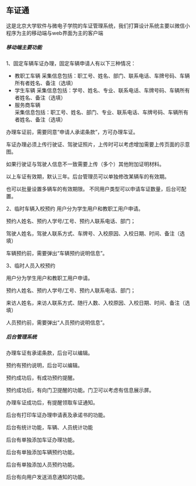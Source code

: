 ## 车证通
这是北京大学软件与微电子学院的车证管理系统，我们打算设计系统主要以微信小程序为主的移动端与web界面为主的客户端
 ##### 移动端主要功能
1、固定车辆车证办理，固定车辆申请人有以下三种情况：

-    教职工车辆
采集信息包括：职工号、姓名、部门、联系电话、车牌号码、车辆所有者姓名、备注（选填）
-	学生车辆
采集信息包括：学号、姓名、专业、联系电话、车牌号码、车辆所有者姓名、备注（选填）
-	服务商车辆	
采集信息包括：职工号、姓名、部门、专业、联系电话、车牌号码、车辆所有者姓名、备注（选填）

办理车证前，需要同意“申请人承诺条款”，方可办理车证。

车证办理必须上传行驶证、驾驶证照片，上传时可以考虑增加需要上传页面的示意图。

如果行驶证与驾驶人信息不一致需要上传（多个）其他附加证明材料。

以上车证有效期，默认三年。后台管理员可以单独修改某辆车的有效期。

也可以批量设置多辆车的有效期限。
	不同用户类型可以申请车证数量，后台可配置。
    
2、临时车辆入校预约
	用户分为学生用户和教职工用户申请。
    
预约人姓名、预约人学号/工号、预约人联系电话、部门；

驾驶人姓名，驾驶人联系方式、车牌号、入校原因、入校日期、时间、备注（选填）

车辆预约前，需要弹出“车辆预约说明信息”。

3、临时人员入校预约

用户分为学生用户和教职工用户申请。

预约人姓名、预约人学号/工号、预约人联系电话、部门；

来访人姓名，来访人联系方式、随行人数、入校原因、入校日期、时间、备注（选填）

人员预约前，需要弹出“人员预约说明信息”。


##### 后台管理系统
办理车证有承诺条款，后台可以编辑。

预约有预约说明，后台可以编辑。

预约成功后，有成功预约提醒。

预约成功后，有向门卫提醒的功能。门卫可以考虑有信息展示屏。

办理车证成功后，有提醒领取车证通知。

后台有打印车证办理申请表及承诺书的功能。

后台有统计功能，车辆、人员统计功能

后台有单独添加车证办理功能。

后台有单独添加车辆预约功能。

后台有单独添加人员预约功能。

后台有向用户发送消息通知的功能。



